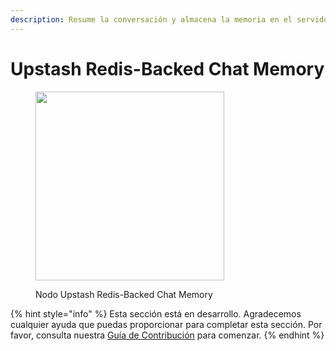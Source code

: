 ```yaml
---
description: Resume la conversación y almacena la memoria en el servidor Upstash Redis.
---
```


# Upstash Redis-Backed Chat Memory

<figure><img src="../../../.gitbook/assets/image--112-.png" alt="" width="302"><figcaption><p>Nodo Upstash Redis-Backed Chat Memory</p></figcaption></figure>

{% hint style="info" %}
Esta sección está en desarrollo. Agradecemos cualquier ayuda que puedas proporcionar para completar esta sección. Por favor, consulta nuestra [Guía de Contribución](../../../contributing/) para comenzar.
{% endhint %}
